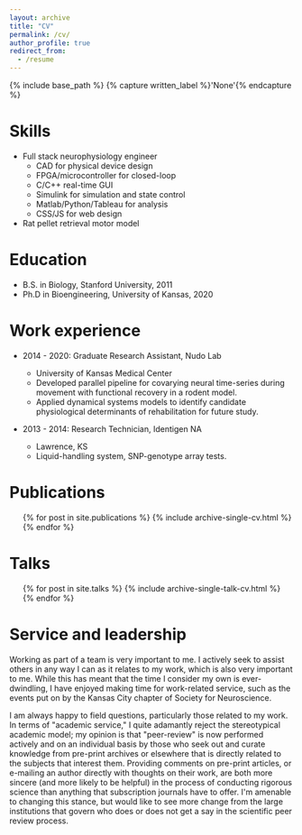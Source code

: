 ```yaml
---
layout: archive
title: "CV"
permalink: /cv/
author_profile: true
redirect_from:
  - /resume
---
```


{% include base_path %}
{% capture written_label %}'None'{% endcapture %}


Skills
======
* Full stack neurophysiology engineer
  * CAD for physical device design
  * FPGA/microcontroller for closed-loop
  * C/C++ real-time GUI
  * Simulink for simulation and state control
  * Matlab/Python/Tableau for analysis
  * CSS/JS for web design
* Rat pellet retrieval motor model

Education
======
* B.S. in Biology, Stanford University, 2011
* Ph.D in Bioengineering, University of Kansas, 2020

Work experience
======
* 2014 - 2020: Graduate Research Assistant, Nudo Lab
  * University of Kansas Medical Center
  * Developed parallel pipeline for covarying neural time-series during movement with functional recovery in a rodent model.
  * Applied dynamical systems models to identify candidate physiological determinants of rehabilitation for future study.

* 2013 - 2014: Research Technician, Identigen NA
  * Lawrence, KS
  * Liquid-handling system, SNP-genotype array tests.

Publications
======
  <ul>{% for post in site.publications %}
    {% include archive-single-cv.html %}
  {% endfor %}</ul>
  
Talks
======
  <ul>{% for post in site.talks %}
    {% include archive-single-talk-cv.html %}
  {% endfor %}</ul>
  
Service and leadership
======
Working as part of a team is very important to me. I actively seek to assist others in any way I can as it relates to my work, which is also very important to me. While this has meant that the time I consider my own is ever-dwindling, I have enjoyed making time for work-related service, such as the events put on by the Kansas City chapter of Society for Neuroscience. 

I am always happy to field questions, particularly those related to my work. In terms of "academic service," I quite adamantly reject the stereotypical academic model; my opinion is that "peer-review" is now performed actively and on an individual basis by those who seek out and curate knowledge from pre-print archives or elsewhere that is directly related to the subjects that interest them. Providing comments on pre-print articles, or e-mailing an author directly with thoughts on their work, are both more sincere (and more likely to be helpful) in the process of conducting rigorous science than anything that subscription journals have to offer. I'm amenable to changing this stance, but would like to see more change from the large institutions that govern who does or does not get a say in the scientific peer review process.